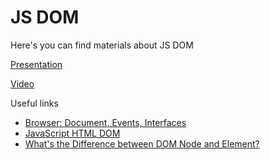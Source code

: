 # JS DOM

Here's you can find materials about JS DOM

[Presentation](https://drive.google.com/file/d/1T-r_tT1Qf_XAUfCNWR-xGilqXYx5F8fW/view)

[Video](https://docs.google.com/presentation/d/16moHfPtFLi8HLBHrQMKIDq75TXSSQv3NELuXkMg_wXc/edit#slide=id.p1)

Useful links

- [Browser: Document, Events, Interfaces](https://javascript.info/ui)
- [JavaScript HTML DOM](https://www.w3schools.com/js/js_htmldom.asp)
- [What's the Difference between DOM Node and Element?](https://dmitripavlutin.com/dom-node-element/)
